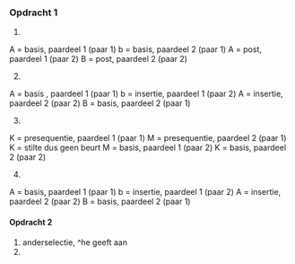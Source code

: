 ### Opdracht 1
1.
A = basis, paardeel 1 (paar 1)
b = basis, paardeel 2 (paar 1)
A = post, paardeel 1 (paar 2)
B = post, paardeel 2 (paar 2)

2.
A = basis , paardeel 1 (paar 1)
b = insertie, paardeel 1 (paar 2)
A = insertie, paardeel 2 (paar 2)
B = basis, paardeel 2 (paar 1)

3.
K = presequentie, paardeel 1 (paar 1)
M = presequentie, paardeel 2 (paar 1)
K = stilte dus geen beurt
M = basis, paardeel 1 (paar 2)
K = basis, paardeel 2 (paar 2)

4.
A = basis, paardeel 1 (paar 1)
b = insertie, paardeel 1 (paar 2)
A = insertie, paardeel 2 (paar 2)
B = basis, paardeel 2 (paar 1)


#### Opdracht 2
1.  anderselectie, ^he geeft aan
2. 
